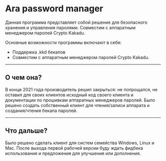 # Ara password manager
Данная программа представляет собой решение для безопасного хранения и управления паролями. Совместим с аппаратным менеджером паролей Crypto Kakadu.

Основные возможности программы включают в себя:
- Поддержка .kkd бекапов
- Совместим с аппаратным менеджером паролей Crypto Kakadu.
____
## О чем она?
В конце 2021 года производитель решил закрыться: не попрощался, не оставил для своих клиентов исходный код своего клиента и документации по прошивкам аппаратных менеджеров паролей.
Было решено создать собственный клиент для чтения/записи аппарата и создания/чтения бекапа паролей.
____
## Что дальше?
Было решено сделать клиент для систем семейства Windows, Linux и Mac. 
После выхода первой рабочей версии буду ждать фидбека использования и предложения для улучшения или дополнения.
